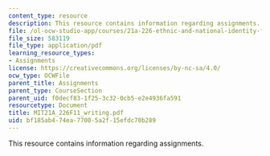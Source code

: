 ```yaml
---
content_type: resource
description: This resource contains information regarding assignments.
file: /ol-ocw-studio-app/courses/21a-226-ethnic-and-national-identity-fall-2011/bf185ab474ea77005a2f15efdc70b289_MIT21A_226F11_writing.pdf
file_size: 583119
file_type: application/pdf
learning_resource_types:
- Assignments
license: https://creativecommons.org/licenses/by-nc-sa/4.0/
ocw_type: OCWFile
parent_title: Assignments
parent_type: CourseSection
parent_uid: f0decf83-1f25-3c32-0cb5-e2e4936fa591
resourcetype: Document
title: MIT21A_226F11_writing.pdf
uid: bf185ab4-74ea-7700-5a2f-15efdc70b289
---
```

This resource contains information regarding assignments.